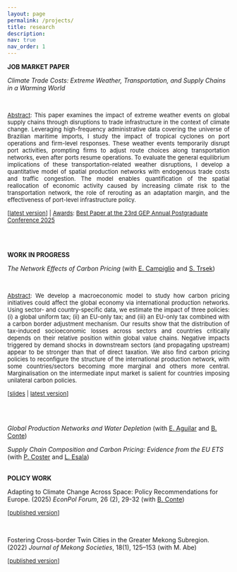 ```yaml
---
layout: page
permalink: /projects/
title: research
description: 
nav: true
nav_order: 1
---
```

<div class="projects">

<p> <b>JOB MARKET PAPER</b>

<p><em>Climate Trade Costs: Extreme Weather, Transportation, and Supply Chains in a Warming World</em>
  
<br><p align="justify"><font size="-1"><u>Abstract</u>: This paper examines the impact of extreme weather events on global supply chains through disruptions to trade infrastructure in the context of climate change. Leveraging high-frequency administrative data covering the universe of Brazilian maritime imports, I study the impact of tropical cyclones on port operations and firm-level responses. These weather events temporarily disrupt port activities, prompting firms to adjust route choices along transportation networks, even after ports resume operations. To evaluate the general equilibrium implications of these transportation-related weather disruptions, I develop a quantitative model of spatial production networks with endogenous trade costs and traffic congestion. The model enables quantification of the spatial reallocation of economic activity caused by increasing climate risk to the transportation network, the role of rerouting as an adaptation margin, and the effectiveness of port-level infrastructure policy.</font></p>

<font size="-1">[<a href="https://www.dropbox.com/scl/fi/3b1ib8ctf8icvn6qruqbd/JMP_Massoni.pdf?rlkey=bvn7xv6r4guu6qxav1w420o23&raw=1">latest version</a>] | <ins>Awards</ins>: <a href="https://hubertmassoni.github.io/award_GEP_nottingham.pdf">Best Paper at the 23rd GEP Annual Postgraduate Conference 2025</a></font>



<br>

<br>

<p> <b>WORK IN PROGRESS</b>

<p><em>The Network Effects of Carbon Pricing</em> (with <a href="https://sites.google.com/site/ecampiglio/">E. Campiglio</a> and <a href="https://research.wu.ac.at/en/persons/stefan-trsek-3">S. Trsek</a>)

<br><p align="justify"><font size="-1"><u>Abstract</u>: We develop a macroeconomic model to study how carbon pricing initiatives could affect the global economy via international production networks. Using sector- and country-specific data, we estimate the impact of three policies: (i) a global uniform tax; (ii) an EU-only tax; and (iii) an EU-only tax combined with a carbon border adjustment mechanism. Our results show that the distribution of tax-induced socioeconomic losses across sectors and countries critically depends on their relative position within global value chains. Negative impacts triggered by demand shocks in downstream sectors (and propagating upstream) appear to be stronger than that of direct taxation. We also find carbon pricing policies to reconfigure the structure of the international production network, with some countries/sectors becoming more marginal and others more central. Marginalisation on the intermediate input market is salient for countries imposing unilateral carbon policies.</font></p>
<font size="-1">[<a href="https://site.unibo.it/smooth/en/agenda/https-www-aere-org-aere-summer-conference/aere_2022_campiglio.pdf/@@download/file/AERE_2022_Campiglio.pdf">slides</a> | <a href="https://ethz.ch/content/dam/ethz/special-interest/mtec/cer-eth/resource-econ-dam/documents/research/sured/sured-2022/Network\%20effects.pdf"> latest version</a>]</font>

<br>

<br>

<p><em>Global Production Networks and Water Depletion</em> (with <a href="https://www.elena-aguilar.net/">E. Aguilar</a> and <a href="https://brunoconteleite.github.io/">B. Conte</a>)

<p><em>Supply Chain Composition and Carbon Pricing: Evidence from the EU ETS</em> (with <a href="https://costerpierre.github.io/">P. Coster</a> and <a href="https://lauriesala.github.io/">L. Esala</a>)


<br>

<br>

<p> <b>POLICY WORK</b>


<p>Adapting to Climate Change Across Space: Policy Recommendations for Europe. (2025) <em>EconPol Forum</em>, 26 (2), 29-32 (with <a href="https://brunoconteleite.github.io/">B. Conte</a>)
  
<br>

<font size="-1">[<a href="https://www.ifo.de/en/econpol/publications/2025/article-journal/adapting-climate-change-across-space-policy-recommendations">published version</a>]</font>

<br>

<p>Fostering Cross-border Twin Cities in the Greater Mekong Subregion. (2022) <em>Journal of Mekong Societies</em>, 18(1), 125–153 (with M. Abe)
  
<br>

<font size="-1">[<a href="https://so03.tci-thaijo.org/index.php/mekongjournal/article/view/260459">published version</a>]</font>
